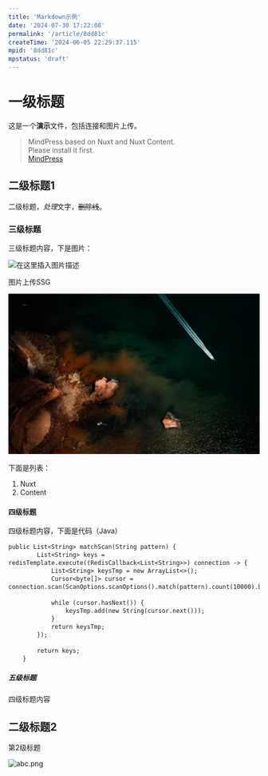 ```yaml
---
title: 'Markdown示例'
date: '2024-07-30 17:22:08'
permalink: '/article/8dd81c'
createTime: '2024-06-05 22:29:37.115'
mpid: '8dd81c'
mpstatus: 'draft'
---
```


<!-- Content of the page -->
# 一级标题

这是一个**演示**文件，包括连接和图片上传。

> MindPress based on Nuxt and Nuxt Content.\
> Please install it first.\
> [MindPress](https://github.com/aborn/mindpress "MindPress")

## 二级标题1

二级标题，*处理*文字，~~删除线~~。

### 三级标题

三级标题内容，下是图片：

![在这里插入图片描述](/file/uploads/f685225f2e574fab8c2fcc43deaf14ea.png "图片alt示例")

图片上传SSG

![press.png](/uploads/8dd81c-941421dc99a8b4dc-press.png "press.png")

下面是列表：

1. Nuxt
2. Content

#### 四级标题

四级标题内容，下面是代码（Java）

```
public List<String> matchScan(String pattern) {
        List<String> keys = redisTemplate.execute((RedisCallback<List<String>>) connection -> {
            List<String> keysTmp = new ArrayList<>();
            Cursor<byte[]> cursor = connection.scan(ScanOptions.scanOptions().match(pattern).count(10000).build());

            while (cursor.hasNext()) {
                keysTmp.add(new String(cursor.next()));
            }
            return keysTmp;
        });

        return keys;
    }
```

##### 五级标题

四级标题内容

## 二级标题2

第2级标题

![abc.png](/file/uploads/8dd81c-b5f50919ef271370-abc.png "abc.png")
